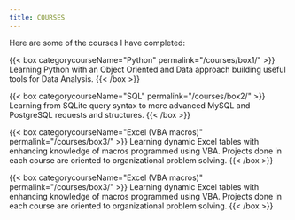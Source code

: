 ```yaml
---
title: COURSES
---
```

Here are some of the courses I have completed:

{{< box categorycourseName="Python" permalink="/courses/box1/" >}}
Learning Python with an Object Oriented and Data approach building useful tools for Data Analysis.
{{< /box >}}

{{< box categorycourseName="SQL" permalink="/courses/box2/" >}}
Learning from SQLite query syntax to more advanced MySQL and PostgreSQL requests and structures.
{{< /box >}}


{{< box categorycourseName="Excel (VBA macros)" permalink="/courses/box3/" >}}
Learning dynamic Excel tables with enhancing knowledge of macros programmed using VBA. Projects done in each course are oriented to organizational problem solving.
{{< /box >}}

{{< box categorycourseName="Excel (VBA macros)" permalink="/courses/box3/" >}}
Learning dynamic Excel tables with enhancing knowledge of macros programmed using VBA. Projects done in each course are oriented to organizational problem solving.
{{< /box >}}